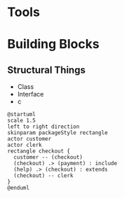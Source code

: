 # Tools

# Building Blocks


## Structural Things

- Class
- Interface
- c

```puml
@startuml
scale 1.5
left to right direction
skinparam packageStyle rectangle
actor customer
actor clerk
rectangle checkout {
  customer -- (checkout)
  (checkout) .> (payment) : include
  (help) .> (checkout) : extends
  (checkout) -- clerk
}
@enduml
```
